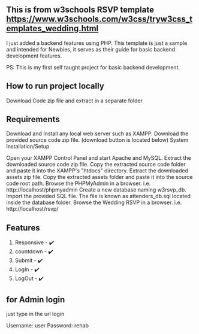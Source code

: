 ## This is from  w3schools RSVP template https://www.w3schools.com/w3css/tryw3css_templates_wedding.html
I just added a backend features using PHP. This template is just a sample and intended for Newbies, it serves as their guide for basic backend development features.  

PS: This is my first self taught project for basic backend development.



## How to run project locally

 Download Code zip file and extract in a separate folder

## Requirements
Download and Install any local web server such as XAMPP.
Download the provided source code zip file. (download button is located below)
System Installation/Setup

Open your XAMPP Control Panel and start Apache and MySQL.
Extract the downloaded source code zip file.
Copy the extracted source code folder and paste it into the XAMPP's "htdocs" directory.
Extract the downloaded assets zip file.
Copy the extracted assets folder and paste it into the source code root path.
Browse the PHPMyAdmin in a browser. i.e. http://localhost/phpmyadmin
Create a new database naming w3rsvp_db.
Import the provided SQL file. The file is known as attenders_db.sql located inside the database folder.
Browse the Wedding RSVP in a browser. i.e. http://localhost/rsvp/



## Features
1. Responsive - ✔️
2. countdown - ✔️
3. Submit - ✔️
4. LogIn - ✔️
5. LogOut - ✔️

## for Admin login
just type in the url login

Username: user
Password: rehab












